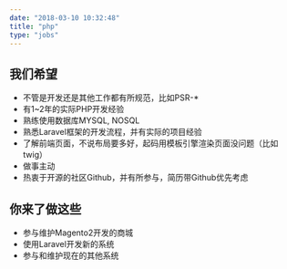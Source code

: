 ```yaml
---
date: "2018-03-10 10:32:48"
title: "php"
type: "jobs"
---
```


## 我们希望

- 不管是开发还是其他工作都有所规范，比如PSR-*
- 有1~2年的实际PHP开发经验
- 熟练使用数据库MYSQL, NOSQL
- 熟悉Laravel框架的开发流程，并有实际的项目经验
- 了解前端页面，不说布局要多好，起码用模板引擎渲染页面没问题（比如twig）
- 做事主动
- 热衷于开源的社区Github，并有所参与，简历带Github优先考虑

## 你来了做这些

- 参与维护Magento2开发的商城
- 使用Laravel开发新的系统
- 参与和维护现在的其他系统
